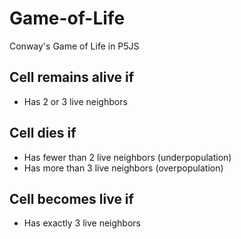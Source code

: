 # Game-of-Life
Conway's Game of Life in P5JS

## Cell remains alive if
* Has 2 or 3 live neighbors

## Cell dies if
* Has fewer than 2 live neighbors (underpopulation)
* Has more than 3 live neighbors (overpopulation)

## Cell becomes live if
* Has exactly 3 live neighbors